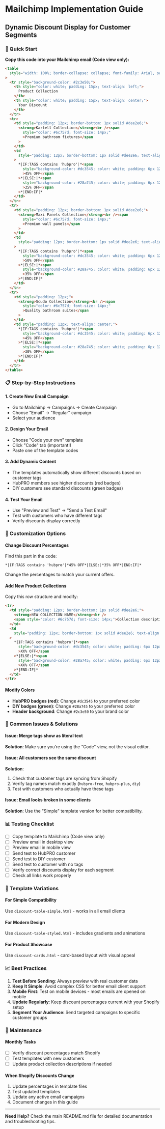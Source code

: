 # Mailchimp Implementation Guide

## Dynamic Discount Display for Customer Segments

### 🎯 Quick Start

**Copy this code into your Mailchimp email (Code view only):**

```html
<table
  style="width: 100%; border-collapse: collapse; font-family: Arial, sans-serif;"
>
  <tr style="background-color: #2c3e50;">
    <th style="color: white; padding: 15px; text-align: left;">
      Product Collection
    </th>
    <th style="color: white; padding: 15px; text-align: center;">
      Your Discount
    </th>
  </tr>
  <tr>
    <td style="padding: 12px; border-bottom: 1px solid #dee2e6;">
      <strong>Kartell Collection</strong><br /><span
        style="color: #6c757d; font-size: 14px;"
        >Premium bathroom fixtures</span
      >
    </td>
    <td
      style="padding: 12px; border-bottom: 1px solid #dee2e6; text-align: center;"
    >
      *|IF:TAGS contains 'hubpro'|*<span
        style="background-color: #dc3545; color: white; padding: 6px 12px; border-radius: 15px; font-weight: bold;"
        >45% OFF</span
      >*|ELSE:|*<span
        style="background-color: #28a745; color: white; padding: 6px 12px; border-radius: 15px; font-weight: bold;"
        >35% OFF</span
      >*|END:IF|*
    </td>
  </tr>
  <tr>
    <td style="padding: 12px; border-bottom: 1px solid #dee2e6;">
      <strong>Maxi Panels Collection</strong><br /><span
        style="color: #6c757d; font-size: 14px;"
        >Premium wall panels</span
      >
    </td>
    <td
      style="padding: 12px; border-bottom: 1px solid #dee2e6; text-align: center;"
    >
      *|IF:TAGS contains 'hubpro'|*<span
        style="background-color: #dc3545; color: white; padding: 6px 12px; border-radius: 15px; font-weight: bold;"
        >50% OFF</span
      >*|ELSE:|*<span
        style="background-color: #28a745; color: white; padding: 6px 12px; border-radius: 15px; font-weight: bold;"
        >35% OFF</span
      >*|END:IF|*
    </td>
  </tr>
  <tr>
    <td style="padding: 12px;">
      <strong>Scudo Collection</strong><br /><span
        style="color: #6c757d; font-size: 14px;"
        >Quality bathroom suites</span
      >
    </td>
    <td style="padding: 12px; text-align: center;">
      *|IF:TAGS contains 'hubpro'|*<span
        style="background-color: #dc3545; color: white; padding: 6px 12px; border-radius: 15px; font-weight: bold;"
        >45% OFF</span
      >*|ELSE:|*<span
        style="background-color: #28a745; color: white; padding: 6px 12px; border-radius: 15px; font-weight: bold;"
        >30% OFF</span
      >*|END:IF|*
    </td>
  </tr>
</table>
```

### 📋 Step-by-Step Instructions

#### 1. Create New Email Campaign

- Go to Mailchimp → Campaigns → Create Campaign
- Choose "Email" → "Regular" campaign
- Select your audience

#### 2. Design Your Email

- Choose "Code your own" template
- Click "Code" tab (important!)
- Paste one of the template codes

#### 3. Add Dynamic Content

- The templates automatically show different discounts based on customer tags
- HubPRO members see higher discounts (red badges)
- DIY customers see standard discounts (green badges)

#### 4. Test Your Email

- Use "Preview and Test" → "Send a Test Email"
- Test with customers who have different tags
- Verify discounts display correctly

### 🔧 Customization Options

#### Change Discount Percentages

Find this part in the code:

```html
*|IF:TAGS contains 'hubpro'|*45% OFF*|ELSE:|*35% OFF*|END:IF|*
```

Change the percentages to match your current offers.

#### Add New Product Collections

Copy this row structure and modify:

```html
<tr>
  <td style="padding: 12px; border-bottom: 1px solid #dee2e6;">
    <strong>NEW COLLECTION NAME</strong><br />
    <span style="color: #6c757d; font-size: 14px;">Collection description</span>
  </td>
  <td
    style="padding: 12px; border-bottom: 1px solid #dee2e6; text-align: center;"
  >
    *|IF:TAGS contains 'hubpro'|*<span
      style="background-color: #dc3545; color: white; padding: 6px 12px; border-radius: 15px; font-weight: bold;"
      >XX% OFF</span
    >*|ELSE:|*<span
      style="background-color: #28a745; color: white; padding: 6px 12px; border-radius: 15px; font-weight: bold;"
      >XX% OFF</span
    >*|END:IF|*
  </td>
</tr>
```

#### Modify Colors

- **HubPRO badges (red)**: Change `#dc3545` to your preferred color
- **DIY badges (green)**: Change `#28a745` to your preferred color
- **Header background**: Change `#2c3e50` to your brand color

### 🚨 Common Issues & Solutions

#### Issue: Merge tags show as literal text

**Solution**: Make sure you're using the "Code" view, not the visual editor.

#### Issue: All customers see the same discount

**Solution**:

1. Check that customer tags are syncing from Shopify
2. Verify tag names match exactly (`hubpro-free`, `hubpro-plus`, `diy`)
3. Test with customers who actually have these tags

#### Issue: Email looks broken in some clients

**Solution**: Use the "Simple" template version for better compatibility.

### 📊 Testing Checklist

- [ ] Copy template to Mailchimp (Code view only)
- [ ] Preview email in desktop view
- [ ] Preview email in mobile view
- [ ] Send test to HubPRO customer
- [ ] Send test to DIY customer
- [ ] Send test to customer with no tags
- [ ] Verify correct discounts display for each segment
- [ ] Check all links work properly

### 🎨 Template Variations

#### For Simple Compatibility

Use `discount-table-simple.html` - works in all email clients

#### For Modern Design

Use `discount-table-styled.html` - includes gradients and animations

#### For Product Showcase

Use `discount-cards.html` - card-based layout with visual appeal

### 📈 Best Practices

1. **Test Before Sending**: Always preview with real customer data
2. **Keep It Simple**: Avoid complex CSS for better email client support
3. **Mobile First**: Test on mobile devices - most emails are opened on mobile
4. **Update Regularly**: Keep discount percentages current with your Shopify setup
5. **Segment Your Audience**: Send targeted campaigns to specific customer groups

### 🔄 Maintenance

#### Monthly Tasks

- [ ] Verify discount percentages match Shopify
- [ ] Test templates with new customers
- [ ] Update product collection descriptions if needed

#### When Shopify Discounts Change

1. Update percentages in template files
2. Test updated templates
3. Update any active email campaigns
4. Document changes in this guide

---

**Need Help?** Check the main README.md file for detailed documentation and troubleshooting tips.
